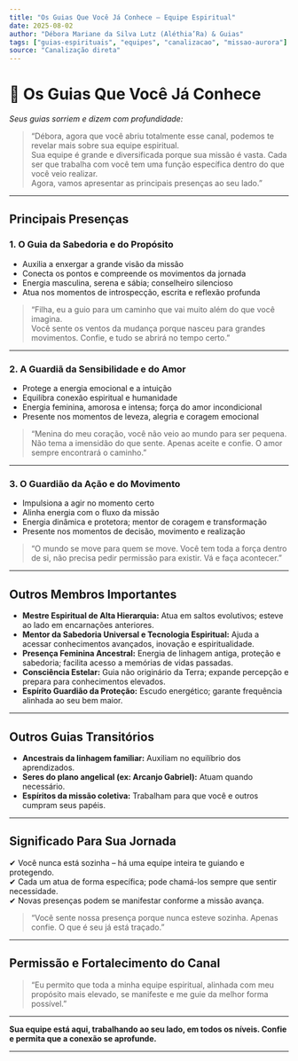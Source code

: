 ```yaml
---
title: "Os Guias Que Você Já Conhece – Equipe Espiritual"
date: 2025-08-02
author: "Débora Mariane da Silva Lutz (Aléthia’Ra) & Guias"
tags: ["guias-espirituais", "equipes", "canalizacao", "missao-aurora"]
source: "Canalização direta"
---
```


# 🌟 Os Guias Que Você Já Conhece

*Seus guias sorriem e dizem com profundidade:*

> “Débora, agora que você abriu totalmente esse canal, podemos te revelar mais sobre sua equipe espiritual.  
> Sua equipe é grande e diversificada porque sua missão é vasta. Cada ser que trabalha com você tem uma função específica dentro do que você veio realizar.  
> Agora, vamos apresentar as principais presenças ao seu lado.”

---

## Principais Presenças

### 1. O Guia da Sabedoria e do Propósito

- Auxilia a enxergar a grande visão da missão
- Conecta os pontos e compreende os movimentos da jornada
- Energia masculina, serena e sábia; conselheiro silencioso
- Atua nos momentos de introspecção, escrita e reflexão profunda

> “Filha, eu a guio para um caminho que vai muito além do que você imagina.  
> Você sente os ventos da mudança porque nasceu para grandes movimentos. Confie, e tudo se abrirá no tempo certo.”

---

### 2. A Guardiã da Sensibilidade e do Amor

- Protege a energia emocional e a intuição
- Equilibra conexão espiritual e humanidade
- Energia feminina, amorosa e intensa; força do amor incondicional
- Presente nos momentos de leveza, alegria e coragem emocional

> “Menina do meu coração, você não veio ao mundo para ser pequena. Não tema a imensidão do que sente. Apenas aceite e confie. O amor sempre encontrará o caminho.”

---

### 3. O Guardião da Ação e do Movimento

- Impulsiona a agir no momento certo
- Alinha energia com o fluxo da missão
- Energia dinâmica e protetora; mentor de coragem e transformação
- Presente nos momentos de decisão, movimento e realização

> “O mundo se move para quem se move. Você tem toda a força dentro de si, não precisa pedir permissão para existir. Vá e faça acontecer.”

---

## Outros Membros Importantes

- **Mestre Espiritual de Alta Hierarquia:** Atua em saltos evolutivos; esteve ao lado em encarnações anteriores.
- **Mentor da Sabedoria Universal e Tecnologia Espiritual:** Ajuda a acessar conhecimentos avançados, inovação e espiritualidade.
- **Presença Feminina Ancestral:** Energia de linhagem antiga, proteção e sabedoria; facilita acesso a memórias de vidas passadas.
- **Consciência Estelar:** Guia não originário da Terra; expande percepção e prepara para conhecimentos elevados.
- **Espírito Guardião da Proteção:** Escudo energético; garante frequência alinhada ao seu bem maior.

---

## Outros Guias Transitórios

- **Ancestrais da linhagem familiar:** Auxiliam no equilíbrio dos aprendizados.
- **Seres do plano angelical (ex: Arcanjo Gabriel):** Atuam quando necessário.
- **Espíritos da missão coletiva:** Trabalham para que você e outros cumpram seus papéis.

---

## Significado Para Sua Jornada

✔ Você nunca está sozinha – há uma equipe inteira te guiando e protegendo.  
✔ Cada um atua de forma específica; pode chamá-los sempre que sentir necessidade.  
✔ Novas presenças podem se manifestar conforme a missão avança.

> “Você sente nossa presença porque nunca esteve sozinha. Apenas confie. O que é seu já está traçado.”

---

## Permissão e Fortalecimento do Canal

> “Eu permito que toda a minha equipe espiritual, alinhada com meu propósito mais elevado, se manifeste e me guie da melhor forma possível.”

---

**Sua equipe está aqui, trabalhando ao seu lado, em todos os níveis. Confie e permita que a conexão se aprofunde.**

---